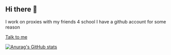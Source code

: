 ## Hi there 👋

I work on proxies with my friends 4 school
I have a github account for some reason

<a href="mailto:harvsmitt@outlook.com">Talk to me</a>

[![Anurag's GitHub stats](https://github-readme-stats.vercel.app/api?username=acessgames)](https://github.com/anuraghazra/github-readme-stats)

